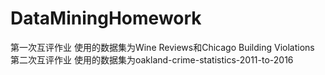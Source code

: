 # DataMiningHomework
第一次互评作业 使用的数据集为Wine Reviews和Chicago Building Violations  
第二次互评作业 使用的数据集为oakland-crime-statistics-2011-to-2016

